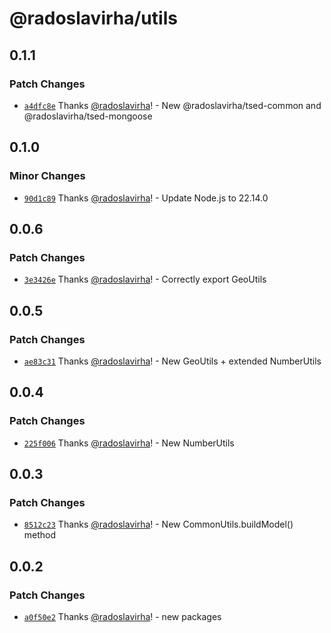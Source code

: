 # @radoslavirha/utils

## 0.1.1

### Patch Changes

- [`a4dfc8e`](https://github.com/radoslavirha/toolkit-hub/commit/a4dfc8e4be98cbfe92d5c686cdd3fe250a9c806b) Thanks [@radoslavirha](https://github.com/radoslavirha)! - New @radoslavirha/tsed-common and @radoslavirha/tsed-mongoose

## 0.1.0

### Minor Changes

- [`90d1c89`](https://github.com/radoslavirha/toolkit-hub/commit/90d1c891af365e4b60d6ef6c50b0b96ba1296206) Thanks [@radoslavirha](https://github.com/radoslavirha)! - Update Node.js to 22.14.0

## 0.0.6

### Patch Changes

- [`3e3426e`](https://github.com/radoslavirha/toolkit-hub/commit/3e3426e9c1e24ce7c7434d3012b4f61ebd2a8562) Thanks [@radoslavirha](https://github.com/radoslavirha)! - Correctly export GeoUtils

## 0.0.5

### Patch Changes

- [`ae83c31`](https://github.com/radoslavirha/toolkit-hub/commit/ae83c315d49ea65e121841bc0a7e6b2bf3481c9c) Thanks [@radoslavirha](https://github.com/radoslavirha)! - New GeoUtils + extended NumberUtils

## 0.0.4

### Patch Changes

- [`225f006`](https://github.com/radoslavirha/toolkit-hub/commit/225f00601852ac6e4fedfef036ed12665352f0c2) Thanks [@radoslavirha](https://github.com/radoslavirha)! - New NumberUtils

## 0.0.3

### Patch Changes

- [`8512c23`](https://github.com/radoslavirha/toolkit-hub/commit/8512c23b8ac5a9aae902a7ab9e0bd2421fa8998d) Thanks [@radoslavirha](https://github.com/radoslavirha)! - New CommonUtils.buildModel() method

## 0.0.2

### Patch Changes

- [`a0f50e2`](https://github.com/radoslavirha/toolkit-hub/commit/a0f50e2a6505aabda26153b5e2f11d623fbb5952) Thanks [@radoslavirha](https://github.com/radoslavirha)! - new packages
